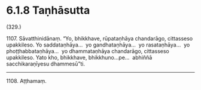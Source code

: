 # 6.1.8 Taṇhāsutta

(329.)

1107\. Sāvatthinidānaṃ. “Yo, bhikkhave, rūpataṇhāya chandarāgo, cittasseso upakkileso. Yo saddataṇhāya…  yo gandhataṇhāya…  yo rasataṇhāya…  yo phoṭṭhabbataṇhāya…  yo dhammataṇhāya chandarāgo, cittasseso upakkileso. Yato kho, bhikkhave, bhikkhuno…pe…  abhiññā sacchikaraṇīyesu dhammesū”ti.

---

1108\. Aṭṭhamaṃ.
